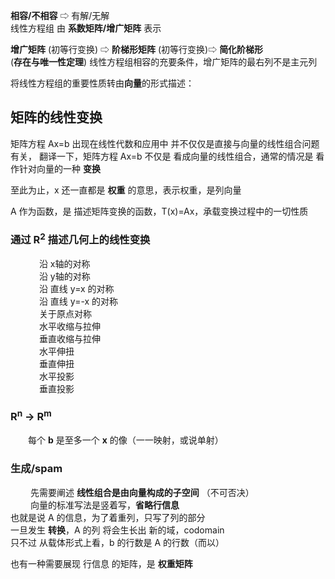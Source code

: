 <!-- ## **线性方程中的线性方程组** -->

<!-- [线性方程组]()  
[行化简与阶梯形矩阵]()  
[向量矩阵]()  
[矩阵方程 Ax=b]()  
[线性方程组的解集]()  
[线性方程组的应用]()  
[线性无关]()  
[线性变化介绍]()  
[线性变化的矩阵]()  
[商业、科学和工程中的线性模型]()   -->

<!-- ## **线性方程组**
## **行化简与阶梯形矩阵**
## **向量矩阵**
## **矩阵方程 Ax=b**
## **线性方程组的解集**
## **线性方程组的应用**
## **线性无关**
## **线性变化介绍**
## **线性变化的矩阵**
## **商业、科学和工程中的线性模型** -->

**相容/不相容** ⇨ 有解/无解  
线性方程组 由 **系数矩阵/增广矩阵** 表示

**增广矩阵** (初等行变换) ⇨ **阶梯形矩阵** (初等行变换)⇨ **简化阶梯形**  
(**存在与唯一性定理**) 线性方程组相容的充要条件，增广矩阵的最右列不是主元列  

将线性方程组的重要性质转由**向量**的形式描述：  


## 矩阵的线性变换

矩阵方程 Ax=b 出现在线性代数和应用中 并不仅仅是直接与向量的线性组合问题有关，
翻译一下，矩阵方程 Ax=b 不仅是 看成向量的线性组合，通常的情况是 看作针对向量的一种 **变换**  

至此为止，x 还一直都是 **权重** 的意思，表示权重，是列向量

A 作为函数，是 描述矩阵变换的函数，T(x)=Ax，承载变换过程中的一切性质

### 通过 R<sup>2</sup> 描述几何上的线性变换
&emsp;&emsp;&emsp; 沿 x轴的对称  
&emsp;&emsp;&emsp; 沿 y轴的对称  
&emsp;&emsp;&emsp; 沿 直线 y=x 的对称  
&emsp;&emsp;&emsp; 沿 直线 y=-x 的对称  
&emsp;&emsp;&emsp; 关于原点对称  
&emsp;&emsp;&emsp; 水平收缩与拉伸  
&emsp;&emsp;&emsp; 垂直收缩与拉伸  
&emsp;&emsp;&emsp; 水平伸扭  
&emsp;&emsp;&emsp; 垂直伸扭  
&emsp;&emsp;&emsp; 水平投影  
&emsp;&emsp;&emsp; 垂直投影  

### R<sup>n</sup> &rightarrow; R<sup>m</sup>
&emsp;&emsp;每个 **b** 是至多一个 **x** 的像（一一映射，或说单射）


### **生成/spam**
&emsp;&emsp; 先需要阐述 **线性组合是由向量构成的子空间** （不可否决）  
&emsp;&emsp; 向量的标准写法是竖着写，**省略行信息**  
也就是说 A 的信息，为了着重列，只写了列的部分  
一旦发生 **转换**，A 的列 将会生长出 新的域，codomain  
只不过 从载体形式上看，b 的行数是 A 的行数（而以）  

也有一种需要展现 行信息 的矩阵，是 **权重矩阵**
